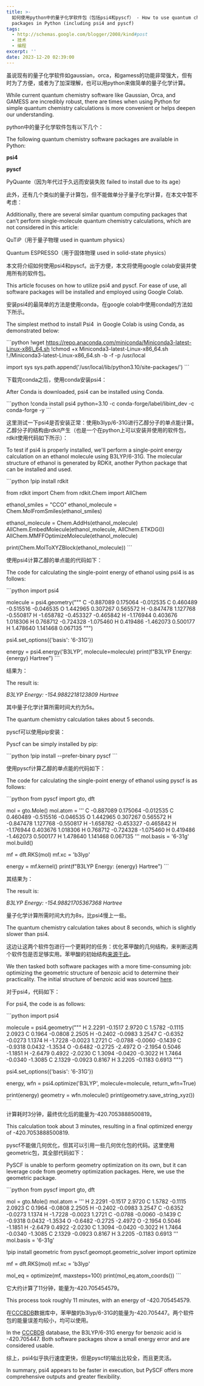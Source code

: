 ```yaml
---
title: >-
  如何使用python中的量子化学软件包（包括psi4和pyscf） - How to use quantum chemistry software
  packages in Python (including psi4 and pyscf)
tags:
  - http://schemas.google.com/blogger/2008/kind#post
  - 技术
  - 编程
excerpt: ''
date: 2023-12-20 02:39:00
---
```


<!-- more -->
虽说现有的量子化学软件如gaussian，orca，和gamess的功能非常强大，但有时为了方便，或者为了加深理解，也可以用python来做简单的量子化学计算。

While current quantum chemistry software like Gaussian, Orca, and GAMESS are incredibly robust, there are times when using Python for simple quantum chemistry calculations is more convenient or helps deepen our understanding.

  

python中的量子化学软件包有以下几个：

The following quantum chemistry software packages are available in Python:

**psi4**

**pyscf**

PyQuante（因为年代过于久远而安装失败 failed to install due to its age）

  

此外，还有几个类似的量子计算包，但不能做单分子量子化学计算，在本文中暂不考虑：

Additionally, there are several similar quantum computing packages that can't perform single-molecule quantum chemistry calculations, which are not considered in this article:

QuTiP（用于量子物理 used in quantum physics）

Quantum ESPRESSO（用于固体物理 used in solid-state physics）

  

本文将介绍如何使用psi4和pyscf。出于方便，本文将使用google colab安装并使用所有的软件包。

This article focuses on how to utilize psi4 and pyscf. For ease of use, all software packages will be installed and employed using Google Colab.

  

安装psi4的最简单的方法是使用conda，在google colab中使用conda的方法如下所示。

The simplest method to install Psi4  in Google Colab is using Conda, as demonstrated below:

\`\`\`python
!wget https://repo.anaconda.com/miniconda/Miniconda3-latest-Linux-x86\_64.sh
!chmod +x Miniconda3-latest-Linux-x86\_64.sh
!./Miniconda3-latest-Linux-x86\_64.sh -b -f -p /usr/local

import sys
sys.path.append('/usr/local/lib/python3.10/site-packages/')
\`\`\`

  

下载完conda之后，使用conda安装psi4：

After Conda is downloaded, psi4 can be installed using Conda.

\`\`\`python
!conda install psi4 python=3.10 -c conda-forge/label/libint\_dev -c conda-forge -y
\`\`\`

  

这里测试一下psi4是否安装正常：使用b3lyp/6-31G进行乙醇分子的单点能计算。乙醇分子的结构由rdkit产生（也是一个在python上可以安装并使用的软件包，rdkit使用代码如下所示）：

To test if psi4 is properly installed, we'll perform a single-point energy calculation on an ethanol molecule using B3LYP/6-31G. The molecular structure of ethanol is generated by RDKit, another Python package that can be installed and used.

\`\`\`python
!pip install rdkit

from rdkit import Chem
from rdkit.Chem import AllChem

ethanol\_smiles = "CCO"
ethanol\_molecule = Chem.MolFromSmiles(ethanol\_smiles)

ethanol\_molecule = Chem.AddHs(ethanol\_molecule)
AllChem.EmbedMolecule(ethanol\_molecule, AllChem.ETKDG())
AllChem.MMFFOptimizeMolecule(ethanol\_molecule)

print(Chem.MolToXYZBlock(ethanol\_molecule))
\`\`\`

  

使用psi4计算乙醇的单点能的代码如下：

The code for calculating the single-point energy of ethanol using psi4 is as follows:

\`\`\`python
import psi4

molecule = psi4.geometry("""
C     -0.887089    0.175064   -0.012535
C      0.460489   -0.515516   -0.046535
O      1.442965    0.307267    0.565572
H     -0.847478    1.127768   -0.550817
H     -1.658782   -0.453327   -0.465842
H     -1.176944    0.403676    1.018306
H      0.768712   -0.724328   -1.075460
H      0.419486   -1.462073    0.500177
H      1.478640    1.141468    0.067135
""")

psi4.set\_options({'basis': '6-31G'})

energy = psi4.energy('B3LYP', molecule=molecule)
print(f"B3LYP Energy: {energy} Hartree")
\`\`\`

  

结果为：

The result is:

_B3LYP Energy: -154.9882218123809 Hartree_

其中量子化学计算所需时间大约为5s。

The quantum chemistry calculation takes about 5 seconds.

  

pyscf可以使用pip安装：

Pyscf can be simply installed by pip:

\`\`\`python
!pip install --prefer-binary pyscf
\`\`\`

  

使用pyscf计算乙醇的单点能的代码如下：  

The code for calculating the single-point energy of ethanol using pyscf is as follows:

\`\`\`python
from pyscf import gto, dft

mol = gto.Mole()
mol.atom = '''
C     -0.887089    0.175064   -0.012535
C      0.460489   -0.515516   -0.046535
O      1.442965    0.307267    0.565572
H     -0.847478    1.127768   -0.550817
H     -1.658782   -0.453327   -0.465842
H     -1.176944    0.403676    1.018306
H      0.768712   -0.724328   -1.075460
H      0.419486   -1.462073    0.500177
H      1.478640    1.141468    0.067135
'''
mol.basis = '6-31g'
mol.build()

mf = dft.RKS(mol)
mf.xc = 'b3lyp'

energy = mf.kernel()
print(f"B3LYP Energy: {energy} Hartree")
\`\`\`

  

其结果为：

The result is:

_B3LYP Energy: -154.98821705367368 Hartree_

量子化学计算所需时间大约为8s，比psi4慢上一些。

The quantum chemistry calculation takes about 8 seconds, which is slightly slower than psi4.

  

这边让这两个软件包进行一个更耗时的任务：优化苯甲酸的几何结构，来判断这两个软件包是否足够实用。苯甲酸的初始结构[来源于此](https://github.com/nutjunkie/IQmol/blob/master/share/fragments/Molecules/Aromatics/Benzoic_acid.xyz)。

We then tasked both software packages with a more time-consuming job: optimizing the geometric structure of benzoic acid to determine their practicality. The initial structure of benzoic acid was sourced [here](https://github.com/nutjunkie/IQmol/blob/master/share/fragments/Molecules/Aromatics/Benzoic_acid.xyz).

  

对于psi4，代码如下：

For psi4, the code is as follows:

\`\`\`python
import psi4

molecule = psi4.geometry("""
  H      2.2291     -0.1517      2.9720
  C      1.5782     -0.1115      2.0923
  C      0.1964     -0.0808      2.2505
  H     -0.2402     -0.0983      3.2547
  C     -0.6352     -0.0273      1.1374
  H     -1.7228     -0.0023      1.2721
  C     -0.0788     -0.0060     -0.1439
  C     -0.9318      0.0432     -1.3534
  O     -0.6482     -0.2725     -2.4972
  O     -2.1954      0.5046     -1.1851
  H     -2.6479      0.4922     -2.0230
  C      1.3094     -0.0420     -0.3022
  H      1.7464     -0.0340     -1.3085
  C      2.1329     -0.0923      0.8167
  H      3.2205     -0.1183      0.6913
""")

psi4.set\_options({'basis': '6-31G'})

energy, wfn = psi4.optimize('B3LYP', molecule=molecule, return\_wfn=True)

print(energy)
geometry = wfn.molecule()
print(geometry.save\_string\_xyz())
\`\`\`

计算耗时3分钟，最终优化后的能量为-420.7053888500819。

This calculation took about 3 minutes, resulting in a final optimized energy of -420.7053888500819.

  

pyscf不能做几何优化，但其可以引用一些几何优化包的代码。这里使用geometric包，其全部代码如下：

PySCF is unable to perform geometry optimization on its own, but it can leverage code from geometry optimization packages. Here, we use the geometric package.

\`\`\`python
from pyscf import gto, dft

mol = gto.Mole()
mol.atom = '''
  H      2.2291     -0.1517      2.9720
  C      1.5782     -0.1115      2.0923
  C      0.1964     -0.0808      2.2505
  H     -0.2402     -0.0983      3.2547
  C     -0.6352     -0.0273      1.1374
  H     -1.7228     -0.0023      1.2721
  C     -0.0788     -0.0060     -0.1439
  C     -0.9318      0.0432     -1.3534
  O     -0.6482     -0.2725     -2.4972
  O     -2.1954      0.5046     -1.1851
  H     -2.6479      0.4922     -2.0230
  C      1.3094     -0.0420     -0.3022
  H      1.7464     -0.0340     -1.3085
  C      2.1329     -0.0923      0.8167
  H      3.2205     -0.1183      0.6913
'''
mol.basis = '6-31g'

!pip install geometric
from pyscf.geomopt.geometric\_solver import optimize

mf = dft.RKS(mol)
mf.xc = 'b3lyp'

mol\_eq = optimize(mf, maxsteps=100)
print(mol\_eq.atom\_coords())
\`\`\`

它大约计算了11分钟，能量为-420.705454579。

This process took roughly 11 minutes, with an energy of -420.705454579.

  

在[CCCBDB](https://cccbdb.nist.gov/energy3x.asp?method=8&basis=9&charge=0)数据库中，苯甲酸的b3lyp/6-31G的能量为-420.705447。两个软件包的能量误差均较小，均可以使用。

In the [CCCBDB](https://cccbdb.nist.gov/energy3x.asp?method=8&basis=9&charge=0) database, the B3LYP/6-31G energy for benzoic acid is -420.705447. Both software packages show a small energy error and are considered usable.

  

综上，psi4似乎执行速度更快，但是pyscf的输出比较全，而且更灵活。

In summary, psi4 appears to be faster in execution, but PySCF offers more comprehensive outputs and greater flexibility.